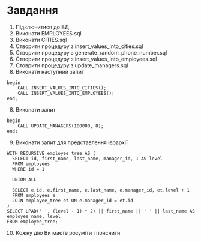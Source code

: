 # Завдання
1. Підключитися до БД
2. Виконати EMPLOYEES.sql
3. Виконати CITIES.sql
4. Створити процедуру з insert_values_into_cities.sql
5. Створити процедуру з generate_random_phone_number.sql
6. Створити процедуру з insert_values_into_employees.sql
7. Стоврити процедуру з update_managers.sql
8. Виконати наступний запит 
```
begin
    CALL INSERT_VALUES_INTO_CITIES();
    CALL INSERT_VALUES_INTO_EMPLOYEES();
end;
```
8. Виконати запит
```
begin
    CALL UPDATE_MANAGERS(100000, 8);
end;
```
9. Виконати запит для представлення ієрархії
```
WITH RECURSIVE employee_tree AS (
  SELECT id, first_name, last_name, manager_id, 1 AS level
  FROM employees
  WHERE id = 1
  
  UNION ALL

  SELECT e.id, e.first_name, e.last_name, e.manager_id, et.level + 1
  FROM employees e
  JOIN employee_tree et ON e.manager_id = et.id
)
SELECT LPAD(' ', (level - 1) * 2) || first_name || ' ' || last_name AS employee_name, level
FROM employee_tree;
```
10. Кожну дію Ви маєте розуміти і пояснити
